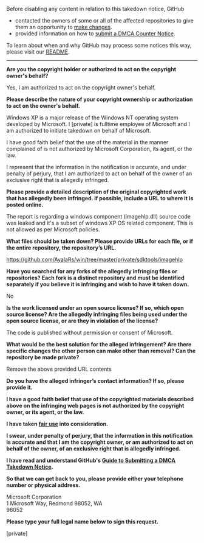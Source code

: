Before disabling any content in relation to this takedown notice, GitHub
- contacted the owners of some or all of the affected repositories to give them an opportunity to [make changes](https://docs.github.com/en/github/site-policy/dmca-takedown-policy#a-how-does-this-actually-work).
- provided information on how to [submit a DMCA Counter Notice](https://docs.github.com/en/articles/guide-to-submitting-a-dmca-counter-notice).

To learn about when and why GitHub may process some notices this way, please visit our [README](https://github.com/github/dmca/blob/master/README.md).

---

**Are you the copyright holder or authorized to act on the copyright owner's behalf?**

Yes, I am authorized to act on the copyright owner's behalf.

**Please describe the nature of your copyright ownership or authorization to act on the owner's behalf.**

Windows XP is a major release of the Windows NT operating system developed by Microsoft. I [private] is fulltime employee of Microsoft and I am authorized to initiate takedown on behalf of Microsoft.

I have good faith belief that the use of the material in the manner complained of is not authorized by Microsoft Corporation, its agent, or the law.

I represent that the information in the notification is accurate, and under penalty of perjury, that I am authorized to act on behalf of the owner of an exclusive right that is allegedly infringed.

**Please provide a detailed description of the original copyrighted work that has allegedly been infringed. If possible, include a URL to where it is posted online.**

The report is regarding a windows component (imagehlp.dll) source code was leaked and it's a subset of windows XP OS related component. This is not allowed as per Microsoft policies.

**What files should be taken down? Please provide URLs for each file, or if the entire repository, the repository’s URL.**

https://github.com/AyalaRs/win/tree/master/private/sdktools/imagehlp

**Have you searched for any forks of the allegedly infringing files or repositories? Each fork is a distinct repository and must be identified separately if you believe it is infringing and wish to have it taken down.**

No

**Is the work licensed under an open source license? If so, which open source license? Are the allegedly infringing files being used under the open source license, or are they in violation of the license?**

The code is published without permission or consent of Microsoft.

**What would be the best solution for the alleged infringement? Are there specific changes the other person can make other than removal? Can the repository be made private?**

Remove the above provided URL contents

**Do you have the alleged infringer’s contact information? If so, please provide it.**

**I have a good faith belief that use of the copyrighted materials described above on the infringing web pages is not authorized by the copyright owner, or its agent, or the law.**

**I have taken <a href="https://www.lumendatabase.org/topics/22">fair use</a> into consideration.**

**I swear, under penalty of perjury, that the information in this notification is accurate and that I am the copyright owner, or am authorized to act on behalf of the owner, of an exclusive right that is allegedly infringed.**

**I have read and understand GitHub's <a href="https://docs.github.com/articles/guide-to-submitting-a-dmca-takedown-notice/">Guide to Submitting a DMCA Takedown Notice</a>.**

**So that we can get back to you, please provide either your telephone number or physical address.**

Microsoft Corporation  
1 Microsoft Way, Redmond 98052, WA  
98052

**Please type your full legal name below to sign this request.**

[private]
